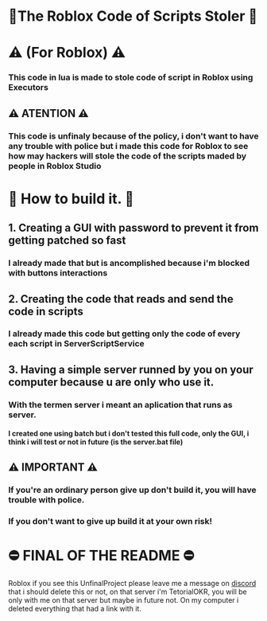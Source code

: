 
# 📩The Roblox Code of Scripts Stoler 📨
# ⚠ (For Roblox) ⚠
### This code in lua is made to stole code of script in Roblox using Executors

## ⚠ ATENTION ⚠
### This code is unfinaly because of the policy, i don't want to have any trouble with police but i made this code for Roblox to see how may hackers will stole the code of the scripts maded by people in Roblox Studio

# 🔨 How to build it. 🔨
## 1. Creating a GUI with password to prevent it from getting patched so fast
### I already made that but is ancomplished because i'm blocked with buttons interactions
## 2. Creating the code that reads and send the code in scripts
### I already made this code but getting only the code of every each script in ServerScriptService
## 3. Having a simple server runned by you on your computer because u are only who use it.
### With the termen server i meant an aplication that runs as server.
#### I created one using batch but i don't tested this full code, only the GUI, i think i will test or not in future (is the server.bat file)

## ⚠ IMPORTANT ⚠
### If you're an ordinary person give up don't build it, you will have trouble with police. 
### If you don't want to give up build it at your own risk!

# ⛔ FINAL OF THE README ⛔

Roblox if you see this UnfinalProject please leave me a message on [discord](https://discord.gg/RUgxD9Q5Q6) that i should delete this or not, on that server i'm TetorialOKR, you will be only with me on that server but maybe in future not.
On my computer i deleted everything that had a link with it.

